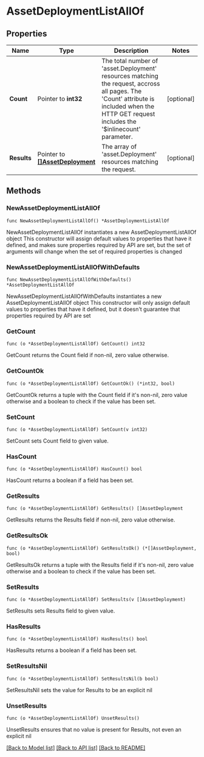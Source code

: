 # AssetDeploymentListAllOf

## Properties

Name | Type | Description | Notes
------------ | ------------- | ------------- | -------------
**Count** | Pointer to **int32** | The total number of &#39;asset.Deployment&#39; resources matching the request, accross all pages. The &#39;Count&#39; attribute is included when the HTTP GET request includes the &#39;$inlinecount&#39; parameter. | [optional] 
**Results** | Pointer to [**[]AssetDeployment**](AssetDeployment.md) | The array of &#39;asset.Deployment&#39; resources matching the request. | [optional] 

## Methods

### NewAssetDeploymentListAllOf

`func NewAssetDeploymentListAllOf() *AssetDeploymentListAllOf`

NewAssetDeploymentListAllOf instantiates a new AssetDeploymentListAllOf object
This constructor will assign default values to properties that have it defined,
and makes sure properties required by API are set, but the set of arguments
will change when the set of required properties is changed

### NewAssetDeploymentListAllOfWithDefaults

`func NewAssetDeploymentListAllOfWithDefaults() *AssetDeploymentListAllOf`

NewAssetDeploymentListAllOfWithDefaults instantiates a new AssetDeploymentListAllOf object
This constructor will only assign default values to properties that have it defined,
but it doesn't guarantee that properties required by API are set

### GetCount

`func (o *AssetDeploymentListAllOf) GetCount() int32`

GetCount returns the Count field if non-nil, zero value otherwise.

### GetCountOk

`func (o *AssetDeploymentListAllOf) GetCountOk() (*int32, bool)`

GetCountOk returns a tuple with the Count field if it's non-nil, zero value otherwise
and a boolean to check if the value has been set.

### SetCount

`func (o *AssetDeploymentListAllOf) SetCount(v int32)`

SetCount sets Count field to given value.

### HasCount

`func (o *AssetDeploymentListAllOf) HasCount() bool`

HasCount returns a boolean if a field has been set.

### GetResults

`func (o *AssetDeploymentListAllOf) GetResults() []AssetDeployment`

GetResults returns the Results field if non-nil, zero value otherwise.

### GetResultsOk

`func (o *AssetDeploymentListAllOf) GetResultsOk() (*[]AssetDeployment, bool)`

GetResultsOk returns a tuple with the Results field if it's non-nil, zero value otherwise
and a boolean to check if the value has been set.

### SetResults

`func (o *AssetDeploymentListAllOf) SetResults(v []AssetDeployment)`

SetResults sets Results field to given value.

### HasResults

`func (o *AssetDeploymentListAllOf) HasResults() bool`

HasResults returns a boolean if a field has been set.

### SetResultsNil

`func (o *AssetDeploymentListAllOf) SetResultsNil(b bool)`

 SetResultsNil sets the value for Results to be an explicit nil

### UnsetResults
`func (o *AssetDeploymentListAllOf) UnsetResults()`

UnsetResults ensures that no value is present for Results, not even an explicit nil

[[Back to Model list]](../README.md#documentation-for-models) [[Back to API list]](../README.md#documentation-for-api-endpoints) [[Back to README]](../README.md)


